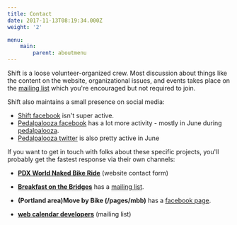 ```yaml
---
title: Contact
date: 2017-11-13T08:19:34.000Z
weight: '2'

menu:
    main:
        parent: aboutmenu
---
```


Shift is a loose volunteer-organized crew.  Most discussion about things like the content on the website, organizational issues, and events takes place on the [mailing list](https://lists.riseup.net/www/info/shift) which you're encouraged but not required to join.  

Shift also maintains a small presence on social media:

- [Shift facebook](https://www.facebook.com/shift2bikes/) isn't super active.
- [Pedalpalooza facebook](https://www.facebook.com/pedalpalooza/) has a lot more activity - mostly in June during [pedalpalooza](/pages/pedalpalooza).
- [Pedalpalooza twitter](https://twitter.com/pedalpalooza) is also pretty active in June

If you want to get in touch with folks about these specific projects, you'll probably get the fastest response via their own channels:

- **[PDX World Naked Bike Ride](https://pdxwnbr.org/contact/)** (website contact form)
- **[Breakfast on the Bridges](/pages/bonb)** has a [mailing list](mailto:bonb@lists.riseup.net).

- **(Portland area)Move by Bike (/pages/mbb)** has a [facebook page](https://www.facebook.com/groups/movebybike).

- **[web calendar developers](mailto:shift_hackathon@googlegroups.com)** (mailing list)


